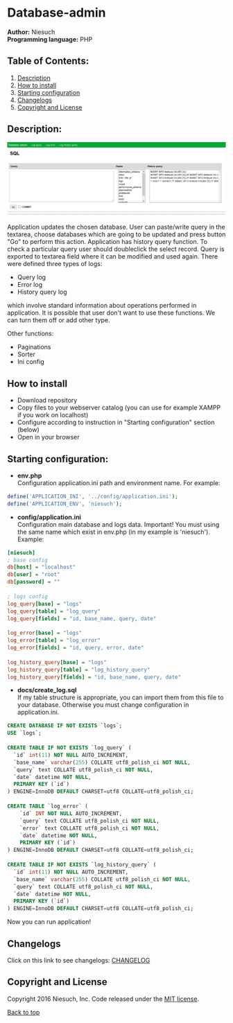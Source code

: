 # Database-admin
<b>Author:</b> Niesuch <br />
<b>Programming language:</b> PHP <br />

## Table of Contents:
1. [Description](https://github.com/niesuch/database-admin#description)
2. [How to install](https://github.com/niesuch/database-admin#how-to-install)
3. [Starting configuration](https://github.com/niesuch/database-admin#starting-configuration)
4. [Changelogs](https://github.com/niesuch/database-admin#changelogs)
5. [Copyright and License](https://github.com/niesuch/database-admin#copyright-and-license)

## Description:
![Alt text](/docs/screens/screen1.jpg)

Application updates the chosen database. User can paste/write query in the textarea, choose databases which are going to be updated and press button "Go" to perform this action. Application has history query function. To check a particular query user should doubleclick the select record. Query is exported to textarea field where it can be modified and used again. There were defined three types of logs:  

* Query log
* Error log
* History query log

which involve standard information about operations performed in application. It is possible that user don't want to use these functions. We can turn them off or add other type.

Other functions:
* Paginations
* Sorter
* Ini config

## How to install
* Download repository
* Copy files to your webserver catalog (you can use for example XAMPP if you work on localhost)
* Configure according to instruction in "Starting configuration" section (below)
* Open in your browser

## Starting configuration:
- <b>env.php</b> <br />
Configuration application.ini path and environment name. For example:
```php
define('APPLICATION_INI', '../config/application.ini');
define('APPLICATION_ENV', 'niesuch');
```
- <b>config/application.ini</b> <br />
Configuration main database and logs data. Important! You must using the same name which exist in env.php (in my example is 'niesuch'). Example:
```ini
[niesuch]
; base config
db[host] = "localhost"
db[user] = "root"
db[password] = ""

; logs config
log_query[base] = "logs"
log_query[table] = "log_query"
log_query[fields] = "id, base_name, query, date"

log_error[base] = "logs"
log_error[table] = "log_error"
log_error[fields] = "id, query, error, date"

log_history_query[base] = "logs"
log_history_query[table] = "log_history_query"
log_history_query[fields] = "id, base_name, query, date"
```

- <b>docs/create_log.sql</b> <br />
If my table structure is appropriate, you can import them from this file to your database. Otherwise you must change configuration in application.ini.
```sql
CREATE DATABASE IF NOT EXISTS `logs`;
USE `logs`;

CREATE TABLE IF NOT EXISTS `log_query` (
  `id` int(11) NOT NULL AUTO_INCREMENT,
  `base_name` varchar(255) COLLATE utf8_polish_ci NOT NULL,
  `query` text COLLATE utf8_polish_ci NOT NULL,
  `date` datetime NOT NULL,
  PRIMARY KEY (`id`)
) ENGINE=InnoDB DEFAULT CHARSET=utf8 COLLATE=utf8_polish_ci;

CREATE TABLE `log_error` (
	`id` INT NOT NULL AUTO_INCREMENT,
	`query` text COLLATE utf8_polish_ci NOT NULL,
	`error` text COLLATE utf8_polish_ci NOT NULL,
	`date` datetime NOT NULL,
	PRIMARY KEY (`id`)
) ENGINE=InnoDB DEFAULT CHARSET=utf8 COLLATE=utf8_polish_ci;

CREATE TABLE IF NOT EXISTS `log_history_query` (
  `id` int(11) NOT NULL AUTO_INCREMENT,
  `base_name` varchar(255) COLLATE utf8_polish_ci NOT NULL,
  `query` text COLLATE utf8_polish_ci NOT NULL,
  `date` datetime NOT NULL,
  PRIMARY KEY (`id`)
) ENGINE=InnoDB DEFAULT CHARSET=utf8 COLLATE=utf8_polish_ci;
```

Now you can run application!

## Changelogs
Click on this link to see changelogs: [CHANGELOG](https://github.com/niesuch/database-admin/releases)

## Copyright and License
Copyright 2016 Niesuch, Inc. Code released under the [MIT license](https://github.com/niesuch/database-admin/blob/master/LICENSE.md).

[Back to top](https://github.com/niesuch/database-admin/blob/master/README.md#database-admin)
